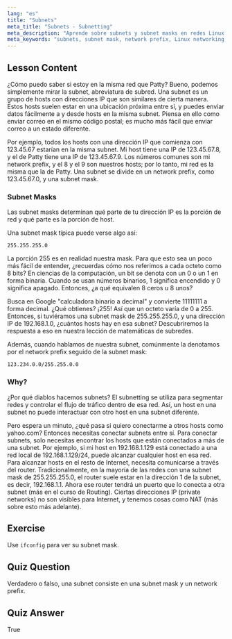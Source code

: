 ```yaml
---
lang: "es"
title: "Subnets"
meta_title: "Subnets - Subnetting"
meta_description: "Aprende sobre subnets y subnet masks en redes Linux. Comprende los prefijos de red y cómo las subnets segmentan el tráfico. ¡Empieza con esta guía para principiantes!"
meta_keywords: "subnets, subnet mask, network prefix, Linux networking, IP address, principiante, tutorial, ifconfig"
---
```


## Lesson Content

¿Cómo puedo saber si estoy en la misma red que Patty? Bueno, podemos simplemente mirar la subnet, abreviatura de subred. Una subnet es un grupo de hosts con direcciones IP que son similares de cierta manera. Estos hosts suelen estar en una ubicación próxima entre sí, y puedes enviar datos fácilmente a y desde hosts en la misma subnet. Piensa en ello como enviar correo en el mismo código postal; es mucho más fácil que enviar correo a un estado diferente.

Por ejemplo, todos los hosts con una dirección IP que comienza con 123.45.67 estarían en la misma subnet. Mi host tiene una IP de 123.45.67.8, y el de Patty tiene una IP de 123.45.67.9. Los números comunes son mi network prefix, y el 8 y el 9 son nuestros hosts; por lo tanto, mi red es la misma que la de Patty. Una subnet se divide en un network prefix, como 123.45.67.0, y una subnet mask.

### Subnet Masks

Las subnet masks determinan qué parte de tu dirección IP es la porción de red y qué parte es la porción de host.

Una subnet mask típica puede verse algo así:

```plaintext
255.255.255.0
```

La porción 255 es en realidad nuestra mask. Para que esto sea un poco más fácil de entender, ¿recuerdas cómo nos referimos a cada octeto como 8 bits? En ciencias de la computación, un bit se denota con un 0 o un 1 en forma binaria. Cuando se usan números binarios, 1 significa encendido y 0 significa apagado. Entonces, ¿a qué equivalen 8 ceros u 8 unos?

Busca en Google "calculadora binario a decimal" y convierte 11111111 a forma decimal. ¿Qué obtienes? ¡255! Así que un octeto varía de 0 a 255. Entonces, si tuviéramos una subnet mask de 255.255.255.0, y una dirección IP de 192.168.1.0, ¿cuántos hosts hay en esa subnet? Descubriremos la respuesta a eso en nuestra lección de matemáticas de subredes.

Además, cuando hablamos de nuestra subnet, comúnmente la denotamos por el network prefix seguido de la subnet mask:

```plaintext
123.234.0.0/255.255.0.0
```

### Why?

¿Por qué diablos hacemos subnets? El subnetting se utiliza para segmentar redes y controlar el flujo de tráfico dentro de esa red. Así, un host en una subnet no puede interactuar con otro host en una subnet diferente.

Pero espera un minuto, ¿qué pasa si quiero conectarme a otros hosts como yahoo.com? Entonces necesitas conectar subnets entre sí. Para conectar subnets, solo necesitas encontrar los hosts que están conectados a más de una subnet. Por ejemplo, si mi host en 192.168.1.129 está conectado a una red local de 192.168.1.129/24, puede alcanzar cualquier host en esa red. Para alcanzar hosts en el resto de Internet, necesita comunicarse a través del router. Tradicionalmente, en la mayoría de las redes con una subnet mask de 255.255.255.0, el router suele estar en la dirección 1 de la subnet, es decir, 192.168.1.1. Ahora ese router tendrá un puerto que lo conecta a otra subnet (más en el curso de Routing). Ciertas direcciones IP (private networks) no son visibles para Internet, y tenemos cosas como NAT (más sobre esto más adelante).

## Exercise

Use `ifconfig` para ver su subnet mask.

## Quiz Question

Verdadero o falso, una subnet consiste en una subnet mask y un network prefix.

## Quiz Answer

True
